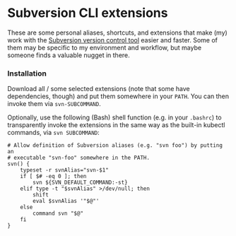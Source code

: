 # Subversion CLI extensions

These are some personal aliases, shortcuts, and extensions that make (my) work with the [Subversion version control tool](https://subversion.apache.org/) easier and faster. Some of them may be specific to my environment and workflow, but maybe someone finds a valuable nugget in there.

### Installation

Download all / some selected extensions (note that some have dependencies, though) and put them somewhere in your `PATH`. You can then invoke them via `svn-SUBCOMMAND`.

Optionally, use the following (Bash) shell function (e.g. in your `.bashrc`) to transparently invoke the extensions in the same way as the built-in kubectl commands, via `svn SUBCOMMAND`:

    # Allow definition of Subversion aliases (e.g. "svn foo") by putting an
    # executable "svn-foo" somewhere in the PATH.
    svn() {
        typeset -r svnAlias="svn-$1"
        if [ $# -eq 0 ]; then
            svn ${SVN_DEFAULT_COMMAND:-st}
        elif type -t "$svnAlias" >/dev/null; then
            shift
            eval $svnAlias '"$@"'
        else
            command svn "$@"
        fi
    }
